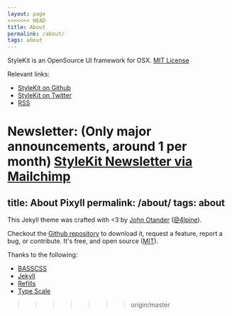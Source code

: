 ```yaml
---
layout: page
<<<<<<< HEAD
title: About
permalink: /about/
tags: about
---
```

StyleKit is an OpenSource UI framework for OSX. [MIT License](http://opensource.org/licenses/MIT)

Relevant links:  
- [StyleKit on Github](http://github.com/eonist/element)
- [StyleKit on Twitter](http://twitter.com/stylekit_org/) 
- [RSS](/feed.xml) 

Newsletter: (Only major announcements, around 1 per month)
[StyleKit Newsletter via Mailchimp](http://eepurl.com/bN4clD) 
=======
title: About Pixyll
permalink: /about/
tags: about
---

This Jekyll theme was crafted with <3 by [John Otander](http://johnotander.com)
([@4lpine](https://twitter.com/4lpine)).

Checkout the [Github repository](https://github.com/johnotander/pixyll) to download it,
request a feature, report a bug, or contribute. It's free, and open source
([MIT](http://opensource.org/licenses/MIT)).

Thanks to the following:

* [BASSCSS](http://basscss.com)
* [Jekyll](http://jekyllrb.com)
* [Refills](http://refills.bourbon.io/)
* [Type Scale](http://type-scale.com/)
>>>>>>> origin/master
